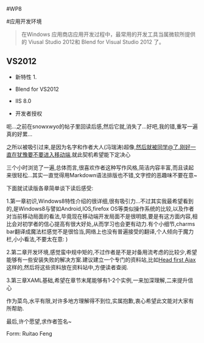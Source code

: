 
#WP8

#应用开发环境

> 在Windows 应用商店应用开发过程中，最常用的开发工具当属微软所提供的 Viusal Studio 2012和 Blend for Visual Studio 2012 了。

## VS2012 
* 新特性
    1.
* Blend for VS2012

* IIS 8.0

* 开发者授权
































呃...之前在snowxwyo的帖子里回读后感,然后它就,消失了...好吧,我的错,重写一遍真的好累...

之所以被吸引过来,是因为名字和作者大人(冯瑞涛)超像,然后就被同学@了.刚好一直在犹豫要不要进入移动端,就此契机希望能下定决心

三个小时浏览了一遍,总体而言,很喜欢作者这种写作风格,简洁内容丰富,而且读起来很轻松...其实一直觉得用Markdown语法排版也不错,文字控的恶趣味不要在意~

下面就试读版各章简单谈下读后感受:

1.第一章初识,Windows8特性介绍的很详细,很有吸引力...不过其实我最希望看到的,是Windows8与譬如Android,IOS,firefox OS等类似操作系统的比较,以及作者对当前移动局面的看法,毕竟现在移动端开发局面不是很明朗,要是有这方面内容,相比会对初学者的信心提高有很大好处,从而学习也会更有动力.有个小细节,charms bar翻译成魔法栏感觉不是很恰当,网络上也没有普遍接受的翻译,个人倾向于魔力栏,小小看法,不要太在意: )

2.第二章开发环境,感觉蛮中规中矩的,不过作者是不是对备用流考虑的比较少,希望能够有一些安装失败的解决方案.建议建立一个专门的资料站,比如[Head first Ajax](http://www.headfirstlabs.com/books/hfajax/)这样的,然后将这些资料放在资料站中,方便读者查阅.

3.第三章XAML基础,希望在章节末尾能够有1-2个实例,一来加深理解,二来提升信心

作为菜鸟,水平有限,对许多地方理解得不到位,实属抱歉,衷心希望此文能对大家有所帮助.

最后,许个愿望,求作者签名~

Form: Ruitao Feng

